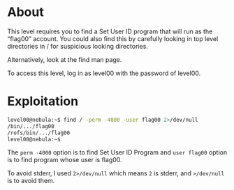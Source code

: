 # About
This level requires you to find a Set User ID program that will run as the “flag00” account. You could also find this by carefully looking in top level directories in / for suspicious looking directories.

Alternatively, look at the find man page.

To access this level, log in as level00 with the password of level00.

# Exploitation
```bash
level00@nebula:~$ find / -perm -4000 -user flag00 2>/dev/null
/bin/.../flag00
/rofs/bin/.../flag00
level00@nebula:~$ 
```
The `perm -4000` option is to find Set User ID Program and `user flag00` option is to find program whose user is flag00.

To avoid stderr, I used `2>/dev/null` which means `2` is stderr, and `>/dev/null` is to avoid them.
